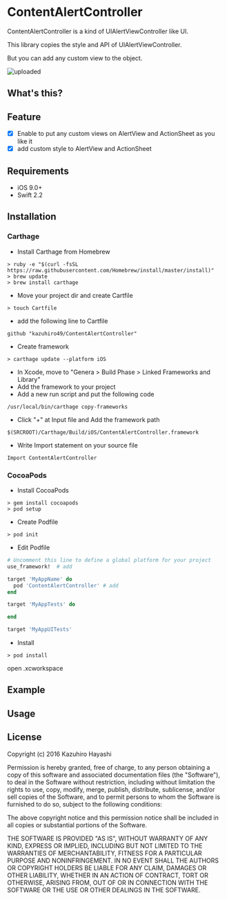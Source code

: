 # ContentAlertController

ContentAlertController is a kind of UIAlertViewController like UI.

This library copies the style and API of UIAlertViewController.

But you can add any custom view to the object.

![uploaded](https://cloud.githubusercontent.com/assets/18320004/17892613/39394740-697d-11e6-85ee-728d69cc1ca3.gif)

## What's this?

## Feature
- [x] Enable to put any custom views on AlertView and ActionSheet as you like it
- [x] add custom style to AlertView and ActionSheet 

## Requirements
- iOS 9.0+
- Swift 2.2

## Installation
### Carthage

+ Install Carthage from Homebrew
```
> ruby -e "$(curl -fsSL https://raw.githubusercontent.com/Homebrew/install/master/install)"
> brew update
> brew install carthage
```
+ Move your project dir and create Cartfile
```
> touch Cartfile
```
+ add the following line to Cartfile
```
github "kazuhiro49/ContentAlertController"
```
+ Create framework
```
> carthage update --platform iOS
```

+ In Xcode, move to "Genera > Build Phase > Linked Frameworks and Library"
+ Add the framework to your project
+ Add a new run script and put the following code
```
/usr/local/bin/carthage copy-frameworks
```
+ Click "+" at Input file and Add the framework path
```
$(SRCROOT)/Carthage/Build/iOS/ContentAlertController.framework
```
+ Write Import statement on your source file
```
Import ContentAlertController
```

### CocoaPods
+ Install CocoaPods
```
> gem install cocoapods
> pod setup
```
+ Create Podfile
```
> pod init
```
+ Edit Podfile
```ruby
# Uncomment this line to define a global platform for your project
use_framework!  # add

target 'MyAppName' do
  pod 'ContentAlertController' # add
end

target 'MyAppTests' do

end

target 'MyAppUITests'
```

+ Install

```
> pod install
```
open .xcworkspace

## Example

## Usage

## License

Copyright (c) 2016 Kazuhiro Hayashi

Permission is hereby granted, free of charge, to any person obtaining a copy
of this software and associated documentation files (the "Software"), to deal
in the Software without restriction, including without limitation the rights
to use, copy, modify, merge, publish, distribute, sublicense, and/or sell
copies of the Software, and to permit persons to whom the Software is
furnished to do so, subject to the following conditions:

The above copyright notice and this permission notice shall be included in
all copies or substantial portions of the Software.

THE SOFTWARE IS PROVIDED "AS IS", WITHOUT WARRANTY OF ANY KIND, EXPRESS OR
IMPLIED, INCLUDING BUT NOT LIMITED TO THE WARRANTIES OF MERCHANTABILITY,
FITNESS FOR A PARTICULAR PURPOSE AND NONINFRINGEMENT. IN NO EVENT SHALL THE
AUTHORS OR COPYRIGHT HOLDERS BE LIABLE FOR ANY CLAIM, DAMAGES OR OTHER
LIABILITY, WHETHER IN AN ACTION OF CONTRACT, TORT OR OTHERWISE, ARISING FROM,
OUT OF OR IN CONNECTION WITH THE SOFTWARE OR THE USE OR OTHER DEALINGS IN
THE SOFTWARE.
